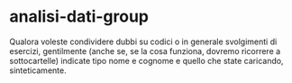 # analisi-dati-group
Qualora voleste condividere dubbi su codici o in generale svolgimenti di esercizi, gentilmente (anche se, se la cosa funziona, dovremo ricorrere a sottocartelle) indicate tipo nome e cognome e quello che state caricando, sinteticamente.

